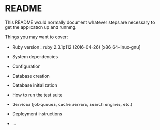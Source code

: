 # README

This README would normally document whatever steps are necessary to get the
application up and running.

Things you may want to cover:

* Ruby version：ruby 2.3.1p112 (2016-04-26) [x86_64-linux-gnu]

* System dependencies

* Configuration

* Database creation

* Database initialization

* How to run the test suite

* Services (job queues, cache servers, search engines, etc.)

* Deployment instructions

* ...
